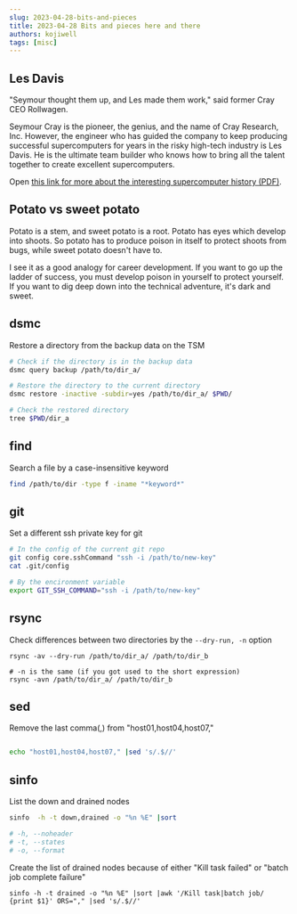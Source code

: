 ```yaml
---
slug: 2023-04-28-bits-and-pieces
title: 2023-04-28 Bits and pieces here and there
authors: kojiwell
tags: [misc]
---
```


## Les Davis

"Seymour thought them up, and Les made them work," said former Cray CEO Rollwagen. 

Seymour Cray is the pioneer, the genius, and the name of Cray Research, Inc. However, the engineer who has guided the company to keep producing successful supercomputers for years in the risky high-tech industry is Les Davis. He is the ultimate team builder who knows how to bring all the talent together to create excellent supercomputers.

Open [this link for more about the interesting supercomputer history (PDF)](https://cray-history.net/wp-content/uploads/2021/08/TheUltimateTeamPlayerLesDavid.pdf).

## Potato vs sweet potato

Potato is a stem, and sweet potato is a root. Potato has eyes which develop into shoots. So potato has to produce poison in itself to protect shoots from bugs, while sweet potato doesn't have to. 

I see it as a good analogy for career development. If you want to go up the ladder of success, you must develop poison in yourself to protect yourself. If you want to dig deep down into the technical adventure, it's dark and sweet.

## dsmc

Restore a directory from the backup data on the TSM

``` bash
# Check if the directory is in the backup data
dsmc query backup /path/to/dir_a/

# Restore the directory to the current directory
dsmc restore -inactive -subdir=yes /path/to/dir_a/ $PWD/

# Check the restored directory
tree $PWD/dir_a
```

## find

Search a file by a case-insensitive keyword

``` bash
find /path/to/dir -type f -iname "*keyword*"
```

## git

Set a different ssh private key for git

``` bash
# In the config of the current git repo
git config core.sshCommand "ssh -i /path/to/new-key"
cat .git/config

# By the encironment variable
export GIT_SSH_COMMAND="ssh -i /path/to/new-key"
```

## rsync

Check differences between two directories by the `--dry-run, -n` option

```
rsync -av --dry-run /path/to/dir_a/ /path/to/dir_b

# -n is the same (if you got used to the short expression)
rsync -avn /path/to/dir_a/ /path/to/dir_b
```

## sed

Remove the last comma(,) from "host01,host04,host07,"

``` bash

echo "host01,host04,host07," |sed 's/.$//'

```

## sinfo

List the down and drained nodes

``` bash
sinfo  -h -t down,drained -o "%n %E" |sort

# -h, --noheader
# -t, --states
# -o, --format
```

Create the list of drained nodes because of either "Kill task failed" or "batch job complete failure"

```
sinfo -h -t drained -o "%n %E" |sort |awk '/Kill task|batch job/ {print $1}' ORS="," |sed 's/.$//'
```
